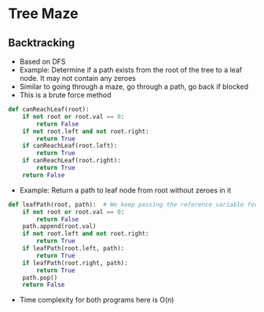 # Tree Maze

## Backtracking

- Based on DFS
- Example: Determine if a path exists from the root of the tree to a leaf node. It may not contain any zeroes
- Similar to going through a maze, go through a path, go back if blocked
- This is a brute force method
```python
def canReachLeaf(root):
    if not root or root.val == 0:
        return False
    if not root.left and not root.right:
        return True
    if canReachLeaf(root.left):
        return True
    if canReachLeaf(root.right):
        return True
    return False
```
- Example: Return a path to leaf node from root without zeroes in it
```python
def leafPath(root, path):  # We keep passing the reference variable for path
    if not root or root.val == 0:
        return False
    path.append(root.val)
    if not root.left and not root.right:
        return True
    if leafPath(root.left, path):
        return True
    if leafPath(root.right, path):
        return True
    path.pop()
    return False
```
- Time complexity for both programs here is O(n)